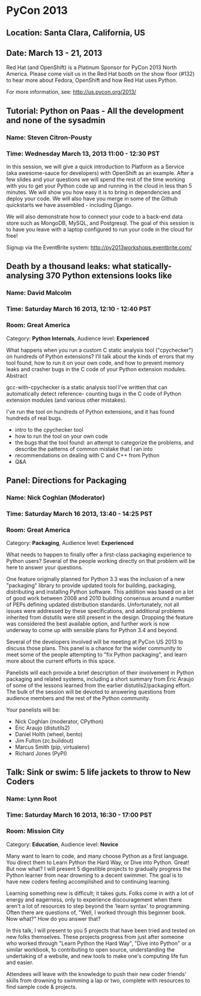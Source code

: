 # PyCon 2013
## Location: Santa Clara, California, US
## Date: March 13 - 21, 2013

Red Hat (and OpenShift) is a Platinum Sponsor for PyCon 2013 North America. Please come visit us in the Red Hat booth on the show floor (#132) to hear more about Fedora, OpenShift and how Red Hat uses Python.

For more information, see: <http://us.pycon.org/2013/>


## Tutorial: Python on Paas - All the development and none of the sysadmin
### Name: Steven Citron-Pousty
### Time: Wednesday March 13, 2013 11:00 - 12:30 PST

In this session, we will give a quick introduction to Platform as a Service (aka awesome-sauce for developers) with OpenShift as an example. After a few slides and your questions we will spend the rest of the time working with you to get your Python code up and running in the cloud in less than 5 minutes. We will show you how easy it is to bring in dependencies and deploy your code. We will also have you merge in some of the Github quickstarts we have assembled - including Django.

We will also demonstrate how to connect your code to a back-end data store such as MongoDB, MySQL, and Postgresql. The goal of this session is to have you leave with a laptop configured to run your code in the cloud for free!

Signup via the EventBrite system: <http://py2013workshops.eventbrite.com/>


## Death by a thousand leaks: what statically-analysing 370 Python extensions looks like
### Name: David Malcolm
### Time: Saturday March 16 2013, 12:10 - 12:40 PST
### Room: Great America

Category: **Python Internals**,
Audience level: **Experienced**

What happens when you run a custom C static analysis tool ("cpychecker") on hundreds of Python extensions? I'll talk about the kinds of errors that my tool found, how to run it on your own code, and how to prevent memory leaks and crasher bugs in the C code of your Python extension modules.
Abstract

gcc-with-cpychecker is a static analysis tool I've written that can automatically detect reference- counting bugs in the C code of Python extension modules (and various other mistakes).

I've run the tool on hundreds of Python extensions, and it has found hundreds of real bugs.

* intro to the cpychecker tool
* how to run the tool on your own code
* the bugs that the tool found: an attempt to categorize the problems, and describe the patterns of common mistake that I ran into
* recommendations on dealing with C and C++ from Python
* Q&A


## Panel: Directions for Packaging
### Name: Nick Coghlan (Moderator)
### Time: Saturday March 16 2013, 13:40 - 14:25 PST
### Room: Great America

Category: **Packaging**,
Audience level: **Experienced**

What needs to happen to finally offer a first-class packaging experience to Python users? Several of the people working directly on that problem will be here to answer your questions.

One feature originally planned for Python 3.3 was the inclusion of a new "packaging" library to provide updated tools for building, packaging, distributing and installing Python software. This addition was based on a lot of good work between 2008 and 2010 building consensus around a number of PEPs defining updated distribution standards. Unfortunately, not all issues were addressed by these specifications, and additional problems inherited from distutils were still present in the design. Dropping the feature was considered the best available option, and further work is now underway to come up with sensible plans for Python 3.4 and beyond.

Several of the developers involved will be meeting at PyCon US 2013 to discuss those plans. This panel is a chance for the wider community to meet some of the people attempting to "fix Python packaging", and learn more about the current efforts in this space.

Panelists will each provide a brief description of their involvement in Python packaging and related systems, including a short summary from Éric Araujo of some of the lessons learned from the earlier distutils2/packaging effort. The bulk of the session will be devoted to answering questions from audience members and the rest of the Python community.

Your panelists will be:

* Nick Coghlan (moderator, CPython)
* Éric Araujo (distutils2)
* Daniel Holth (wheel, bento)
* Jim Fulton (zc.buildout)
* Marcus Smith (pip, virtualenv)
* Richard Jones (PyPI)


## Talk: Sink or swim: 5 life jackets to throw to New Coders
### Name: Lynn Root
### Time: Saturday March 16 2013, 16:30 - 17:00 PST
### Room: Mission City

Category: **Education**,
Audience level: **Novice**

Many want to learn to code, and many choose Python as a first language. You direct them to Learn Python the Hard Way, or Dive into Python. Great! But now what? I will present 5 digestible projects to gradually progress the Python learner from near drowning to a decent swimmer. The goal is to have new coders feeling accomplished and to continuing learning.

Learning something new is difficult; it takes guts. Folks come in with a lot of energy and eagerness, only to experience discouragement when there aren't a lot of resources to step beyond the 'learn syntax' to programming. Often there are questions of, "Well, I worked through this beginner book. Now what?" How do you answer that?

In this talk, I will present to you 5 projects that have been tried and tested on new folks themselves. These projects progress from just after someone who worked through "Learn Python the Hard Way", "Dive into Python" or a similar workbook, to contributing to open source, understanding the undertaking of a website, and new tools to make one's computing life fun and easier.

Attendees will leave with the knowledge to push their new coder friends' skills from drowning to swimming a lap or two, complete with resources to find sample code & projects.
